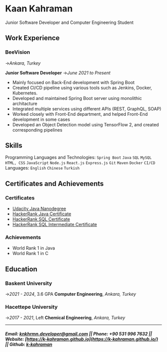 
# **Kaan Kahraman**
Junior Software Developer and Computer Engineering Student

## Work Experience

### BeeVision
->_Ankara, Turkey_

**Junior Software Developer**
->_June 2021 to Present_

- Mainly focused on Back-End development with Spring Boot
- Created CI/CD pipeline using various tools such as Jenkins, Docker, Kubernetes.
- Developed and maintained Spring Boot server using monolithic architacture
- Integrated multiple services using different APIs (REST, GraphQL, SOAP)
- Worked closely with Front-End department, and helped Front-End development in some cases
- Developed an Object Detection model using TensorFlow 2, and created corresponding pipelines

## Skills

Programming Languages and Technologies: `Spring Boot` `Java` `SQL` `MySQL` `HTML, CSS` `JavaScript` `Node.js` `React.js` `Express.js` `Git` `Maven` `Docker` `CI/CD`
Languages: `English` `Chinese` `Turkish`

## Certificates and Achievements
### Certificates
- [Udacity Java Nanodegree](https://graduation.udacity.com/confirm/EVHVHW5G)
- [HackerRank Java Certificate](https://www.hackerrank.com/certificates/aed447ee7968)
- [HackerRank SQL Certificate](https://www.hackerrank.com/certificates/8c0d4b651b6a)
- [HackerRank SQL Intermediate Certificate](https://www.hackerrank.com/certificates/8c0d4b651b6a)
### Achievements
- World Rank 1 in Java
- World Rank 1 in C

## Education

### Baskent University
->_2021 -  2024_, 3.6 GPA
**Computer Engineering**, _Ankara, Turkey_

### Hacettepe University
->_2017 - 2021_, Left
**Chemical Engineering**,  _Ankara, Turkey_

---

##### Email: **<knkhrmn.developer@gmail.com>** || Phone: **+90 531 996 7632** || Website: **[https://k-kahraman.github.io](https://k-kahraman.github.io/) || Github: [k-kahraman](https://github.com/k-kahraman)**

